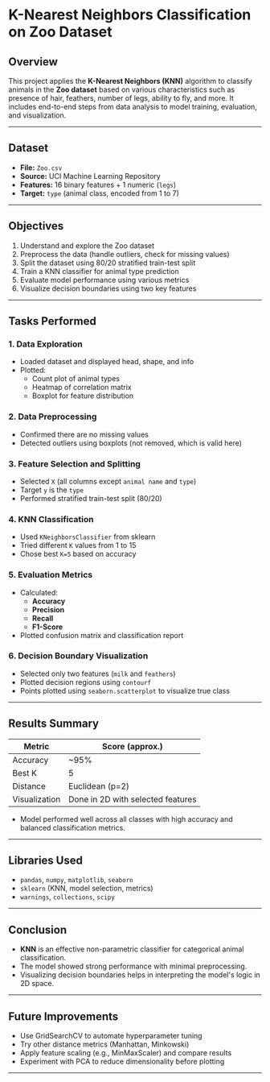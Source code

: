 # K-Nearest Neighbors Classification on Zoo Dataset

## Overview

This project applies the **K-Nearest Neighbors (KNN)** algorithm to classify animals in the **Zoo dataset** based on various characteristics such as presence of hair, feathers, number of legs, ability to fly, and more. It includes end-to-end steps from data analysis to model training, evaluation, and visualization.

---

## Dataset

- **File:** `Zoo.csv`
- **Source:** UCI Machine Learning Repository
- **Features:** 16 binary features + 1 numeric (`legs`)
- **Target:** `type` (animal class, encoded from 1 to 7)

---

## Objectives

1. Understand and explore the Zoo dataset
2. Preprocess the data (handle outliers, check for missing values)
3. Split the dataset using 80/20 stratified train-test split
4. Train a KNN classifier for animal type prediction
5. Evaluate model performance using various metrics
6. Visualize decision boundaries using two key features

---

## Tasks Performed

### 1. Data Exploration
- Loaded dataset and displayed head, shape, and info
- Plotted:
  - Count plot of animal types
  - Heatmap of correlation matrix
  - Boxplot for feature distribution

### 2. Data Preprocessing
- Confirmed there are no missing values
- Detected outliers using boxplots (not removed, which is valid here)

### 3. Feature Selection and Splitting
- Selected `X` (all columns except `animal name` and `type`)
- Target `y` is the `type`
- Performed stratified train-test split (80/20)

### 4. KNN Classification
- Used `KNeighborsClassifier` from sklearn
- Tried different `K` values from 1 to 15
- Chose best `K=5` based on accuracy

### 5. Evaluation Metrics
- Calculated:
  - **Accuracy**
  - **Precision**
  - **Recall**
  - **F1-Score**
- Plotted confusion matrix and classification report

### 6. Decision Boundary Visualization
- Selected only two features (`milk` and `feathers`)
- Plotted decision regions using `contourf`
- Points plotted using `seaborn.scatterplot` to visualize true class

---

## Results Summary

| Metric       | Score (approx.) |
|--------------|-----------------|
| Accuracy     | ~95%            |
| Best K       | 5               |
| Distance     | Euclidean (p=2) |
| Visualization | Done in 2D with selected features |

- Model performed well across all classes with high accuracy and balanced classification metrics.

---

## Libraries Used

- `pandas`, `numpy`, `matplotlib`, `seaborn`
- `sklearn` (KNN, model selection, metrics)
- `warnings`, `collections`, `scipy`

---

## Conclusion

- **KNN** is an effective non-parametric classifier for categorical animal classification.
- The model showed strong performance with minimal preprocessing.
- Visualizing decision boundaries helps in interpreting the model's logic in 2D space.

---

## Future Improvements

- Use GridSearchCV to automate hyperparameter tuning
- Try other distance metrics (Manhattan, Minkowski)
- Apply feature scaling (e.g., MinMaxScaler) and compare results
- Experiment with PCA to reduce dimensionality before plotting

---
